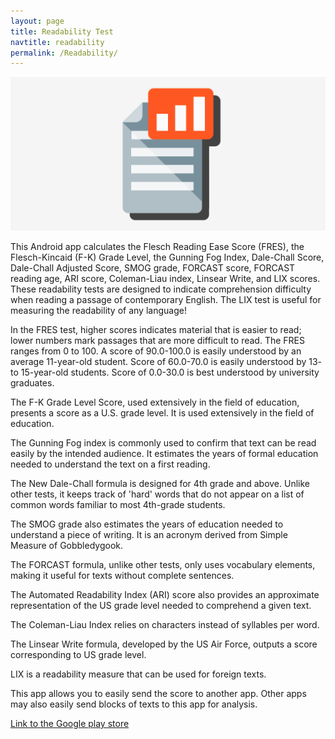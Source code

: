 ```yaml
---
layout: page
title: Readability Test
navtitle: readability
permalink: /Readability/
---
```


![readability banner](/assets/readability/1024x500.png)

This Android app calculates the Flesch Reading Ease Score (FRES), the Flesch-Kincaid (F-K) Grade Level, the Gunning Fog Index, Dale-Chall Score, Dale-Chall Adjusted Score, SMOG grade, FORCAST score, FORCAST reading age, ARI score, Coleman-Liau index, Linsear Write, and LIX scores.
These readability tests are designed to indicate comprehension difficulty when reading a passage of contemporary English. The LIX test is useful for measuring the readability of any language!

In the FRES test, higher scores indicates material that is easier to read; lower numbers mark passages that are more difficult to read. The FRES ranges from 0 to 100. A score of 90.0-100.0 is easily understood by an average 11-year-old student. Score of 60.0-70.0 is easily understood by 13- to 15-year-old students. Score of 0.0-30.0 is best understood by university graduates.

The F-K Grade Level Score, used extensively in the field of education, presents a score as a U.S. grade level. It is used extensively in the field of education.

The Gunning Fog index is commonly used to confirm that text can be read easily by the intended audience. It estimates the years of formal education needed to understand the text on a first reading.

The New Dale-Chall formula is designed for 4th grade and above. Unlike other tests, it keeps track of 'hard' words that do not appear on a list of common words familiar to most 4th-grade students.

The SMOG grade also estimates the years of education needed to understand a piece of writing. It is an acronym derived from Simple Measure of Gobbledygook.

The FORCAST formula, unlike other tests, only uses vocabulary elements, making it useful for texts without complete sentences.

The Automated Readability Index (ARI) score also provides an approximate representation of the US grade level needed to comprehend a given text.

The Coleman-Liau Index relies on characters instead of syllables per word.

The Linsear Write formula, developed by the US Air Force, outputs a score corresponding to US grade level.

LIX is a readability measure that can be used for foreign texts.

This app allows you to easily send the score to another app. Other apps may also easily send blocks of texts to this app for analysis.

[Link to the Google play store](https://play.google.com/store/apps/details?id=com.rightfromleftsw.readinglevel.pro)